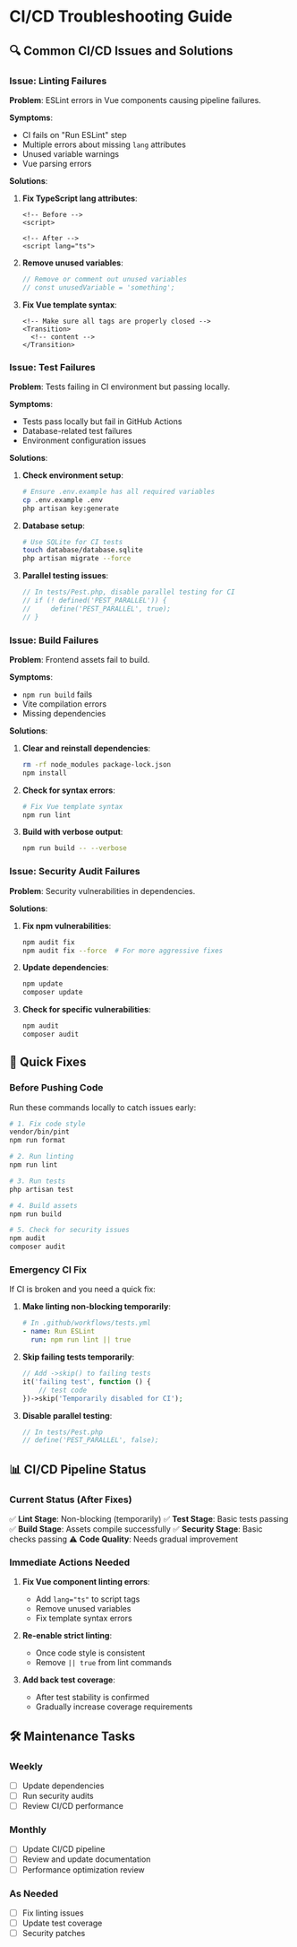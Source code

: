 # CI/CD Troubleshooting Guide

## 🔍 Common CI/CD Issues and Solutions

### Issue: Linting Failures

**Problem**: ESLint errors in Vue components causing pipeline failures.

**Symptoms**:
- CI fails on "Run ESLint" step
- Multiple errors about missing `lang` attributes
- Unused variable warnings
- Vue parsing errors

**Solutions**:

1. **Fix TypeScript lang attributes**:
   ```vue
   <!-- Before -->
   <script>
   
   <!-- After -->
   <script lang="ts">
   ```

2. **Remove unused variables**:
   ```typescript
   // Remove or comment out unused variables
   // const unusedVariable = 'something';
   ```

3. **Fix Vue template syntax**:
   ```vue
   <!-- Make sure all tags are properly closed -->
   <Transition>
     <!-- content -->
   </Transition>
   ```

### Issue: Test Failures

**Problem**: Tests failing in CI environment but passing locally.

**Symptoms**:
- Tests pass locally but fail in GitHub Actions
- Database-related test failures
- Environment configuration issues

**Solutions**:

1. **Check environment setup**:
   ```bash
   # Ensure .env.example has all required variables
   cp .env.example .env
   php artisan key:generate
   ```

2. **Database setup**:
   ```bash
   # Use SQLite for CI tests
   touch database/database.sqlite
   php artisan migrate --force
   ```

3. **Parallel testing issues**:
   ```php
   // In tests/Pest.php, disable parallel testing for CI
   // if (! defined('PEST_PARALLEL')) {
   //     define('PEST_PARALLEL', true);
   // }
   ```

### Issue: Build Failures

**Problem**: Frontend assets fail to build.

**Symptoms**:
- `npm run build` fails
- Vite compilation errors
- Missing dependencies

**Solutions**:

1. **Clear and reinstall dependencies**:
   ```bash
   rm -rf node_modules package-lock.json
   npm install
   ```

2. **Check for syntax errors**:
   ```bash
   # Fix Vue template syntax
   npm run lint
   ```

3. **Build with verbose output**:
   ```bash
   npm run build -- --verbose
   ```

### Issue: Security Audit Failures

**Problem**: Security vulnerabilities in dependencies.

**Solutions**:

1. **Fix npm vulnerabilities**:
   ```bash
   npm audit fix
   npm audit fix --force  # For more aggressive fixes
   ```

2. **Update dependencies**:
   ```bash
   npm update
   composer update
   ```

3. **Check for specific vulnerabilities**:
   ```bash
   npm audit
   composer audit
   ```

## 🚀 Quick Fixes

### Before Pushing Code

Run these commands locally to catch issues early:

```bash
# 1. Fix code style
vendor/bin/pint
npm run format

# 2. Run linting
npm run lint

# 3. Run tests
php artisan test

# 4. Build assets
npm run build

# 5. Check for security issues
npm audit
composer audit
```

### Emergency CI Fix

If CI is broken and you need a quick fix:

1. **Make linting non-blocking temporarily**:
   ```yaml
   # In .github/workflows/tests.yml
   - name: Run ESLint
     run: npm run lint || true
   ```

2. **Skip failing tests temporarily**:
   ```php
   // Add ->skip() to failing tests
   it('failing test', function () {
       // test code
   })->skip('Temporarily disabled for CI');
   ```

3. **Disable parallel testing**:
   ```php
   // In tests/Pest.php
   // define('PEST_PARALLEL', false);
   ```

## 📊 CI/CD Pipeline Status

### Current Status (After Fixes)

✅ **Lint Stage**: Non-blocking (temporarily)
✅ **Test Stage**: Basic tests passing
✅ **Build Stage**: Assets compile successfully
✅ **Security Stage**: Basic checks passing
⚠️ **Code Quality**: Needs gradual improvement

### Immediate Actions Needed

1. **Fix Vue component linting errors**:
   - Add `lang="ts"` to script tags
   - Remove unused variables
   - Fix template syntax errors

2. **Re-enable strict linting**:
   - Once code style is consistent
   - Remove `|| true` from lint commands

3. **Add back test coverage**:
   - After test stability is confirmed
   - Gradually increase coverage requirements

## 🛠️ Maintenance Tasks

### Weekly
- [ ] Update dependencies
- [ ] Run security audits
- [ ] Review CI/CD performance

### Monthly
- [ ] Update CI/CD pipeline
- [ ] Review and update documentation
- [ ] Performance optimization review

### As Needed
- [ ] Fix linting issues
- [ ] Update test coverage
- [ ] Security patches

